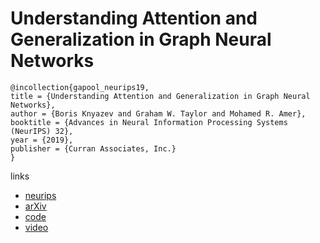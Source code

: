 # Understanding Attention and Generalization in Graph Neural Networks


```
@incollection{gapool_neurips19,
title = {Understanding Attention and Generalization in Graph Neural Networks},
author = {Boris Knyazev and Graham W. Taylor and Mohamed R. Amer},
booktitle = {Advances in Neural Information Processing Systems (NeurIPS) 32},
year = {2019},
publisher = {Curran Associates, Inc.}
}
```

links
- [neurips](https://nips.cc/Conferences/2019/Schedule?showEvent=13577)
- [arXiv](https://arxiv.org/abs/1905.02850)
- [code](https://github.com/bknyaz/graph_attention_pool)
- [video](https://slideslive.com/38915806/understanding-attention-in-graph-neural-networks)
